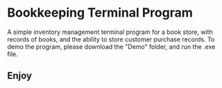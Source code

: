 # Bookkeeping Terminal Program
A simple inventory management terminal program for a book store, with records of books, and the ability to store customer purchase records. To demo the program, please download the "Demo" folder, and run the .exe file.

## Enjoy
